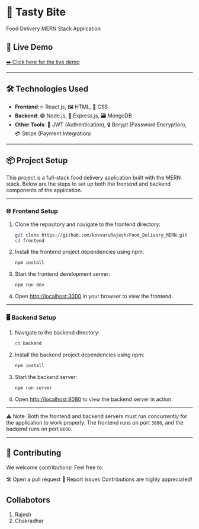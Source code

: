 # 🍕 Tasty Bite
Food Delivery MERN Stack Application

## 🚀 Live Demo
[➡️ Click here for the live demo](https://food-delivery-mern-frontend-eabe.onrender.com/)

---
## 🛠️ Technologies Used

- **Frontend**:⚛️ React.js, 🖼️ HTML, 🎨 CSS
- **Backend**: 🟢 Node.js, 🧰 Express.js, 🗃️ MongoDB
- **Other Tools**: 🔐 JWT (Authentication), 🔒 Bcrypt (Password Encryption), 💳 Stripe (Payment Integration)

---
## 📦 Project Setup

This project is a full-stack food delivery application built with the MERN stack. Below are the steps to set up both the frontend and backend components of the application.

---

### 🌐 Frontend Setup

1. Clone the repository and navigate to the frontend directory:

    ```bash
    git clone https://github.com/kovvuruRajesh/Food_Delivery_MERN.git
    cd frontend
    ```

2. Install the frontend project dependencies using npm:

    ```bash
    npm install
    ```

3. Start the frontend development server:

    ```bash
    npm run dev
    ```

4. Open [http://localhost:3000](http://localhost:3000) in your browser to view the frontend.

---

### 🖥️ Backend Setup

1. Navigate to the backend directory:

    ```bash
    cd backend
    ```

2. Install the backend project dependencies using npm:

    ```bash
    npm install
    ```

3. Start the backend server:

    ```bash
    npm run server
    ```

4. Open [http://localhost:8080](http://localhost:8080) to view the backend server in action.

---

⚠️ Note: Both the frontend and backend servers must run concurrently for the application to work properly.
The frontend runs on port `3000`, and the backend runs on port `8080`.

---



## 🤝 Contributing

We welcome contributions! Feel free to:

🛠️ Open a pull request
📝 Report issues
Contributions are highly appreciated!

## Collabotors
1. Rajesh
2. Chakradhar


